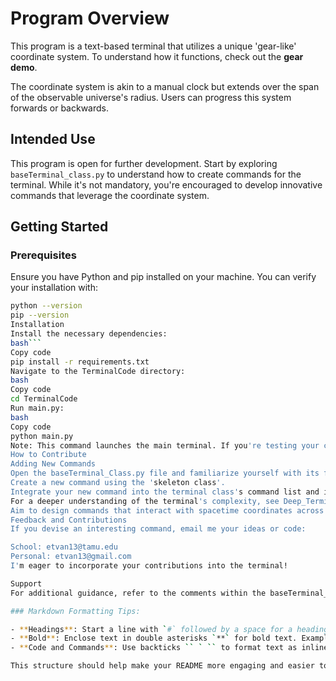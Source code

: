 # Program Overview

This program is a text-based terminal that utilizes a unique 'gear-like' coordinate system. To understand how it functions, check out the **gear demo**.

The coordinate system is akin to a manual clock but extends over the span of the observable universe's radius. Users can progress this system forwards or backwards.

## Intended Use

This program is open for further development. Start by exploring `baseTerminal_class.py` to understand how to create commands for the terminal. While it's not mandatory, you're encouraged to develop innovative commands that leverage the coordinate system.

## Getting Started

### Prerequisites

Ensure you have Python and pip installed on your machine. You can verify your installation with:
```bash
python --version
pip --version
Installation
Install the necessary dependencies:
bash```
Copy code
pip install -r requirements.txt
Navigate to the TerminalCode directory:
bash
Copy code
cd TerminalCode
Run main.py:
bash
Copy code
python main.py
Note: This command launches the main terminal. If you're testing your code with the base terminal, skip step 2.
How to Contribute
Adding New Commands
Open the baseTerminal_Class.py file and familiarize yourself with its functionality.
Create a new command using the 'skeleton class'.
Integrate your new command into the terminal class's command list and implement the function that runs your demo.
For a deeper understanding of the terminal's complexity, see Deep_Terminal.py in the TerminalCode directory.
Aim to design commands that interact with spacetime coordinates across the universe.
Feedback and Contributions
If you devise an interesting command, email me your ideas or code:

School: etvan13@tamu.edu
Personal: etvan13@gmail.com
I'm eager to incorporate your contributions into the terminal!

Support
For additional guidance, refer to the comments within the baseTerminal_Class.py file or reach out via the email addresses provided above.

### Markdown Formatting Tips:

- **Headings**: Start a line with `#` followed by a space for a heading. More `#` symbols indicate a sub-heading (smaller heading). For example, `### This is a heading level 3`.
- **Bold**: Enclose text in double asterisks `**` for bold text. Example: `**this text will be bold**`.
- **Code and Commands**: Use backticks `` ` `` to format text as inline code. For blocks of code or commands, use triple backticks ``` before and after the block.

This structure should help make your README more engaging and easier to follow!
